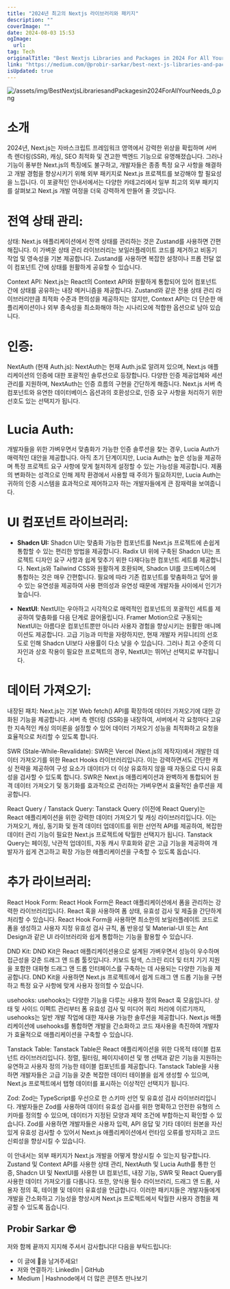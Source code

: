 ```yaml
---
title: "2024년 최고의 Nextjs 라이브러리와 패키지"
description: ""
coverImage: ""
date: 2024-08-03 15:53
ogImage:
  url:
tag: Tech
originalTitle: "Best Nextjs Libraries and Packages in 2024 For All Your Needs"
link: "https://medium.com/@probir-sarkar/best-next-js-libraries-and-packages-in-2024-for-all-your-needs-ae98e9689e06"
isUpdated: true
---
```


![/assets/img/BestNextjsLibrariesandPackagesin2024ForAllYourNeeds_0.png](/assets/img/BestNextjsLibrariesandPackagesin2024ForAllYourNeeds_0.png)

# 소개

2024년, Next.js는 자바스크립트 프레임워크 영역에서 강력한 위상을 확립하며 서버 측 렌더링(SSR), 캐싱, SEO 최적화 및 견고한 백엔드 기능으로 유명해졌습니다. 그러나 기능이 풍부한 Next.js의 특징에도 불구하고, 개발자들은 종종 특정 요구 사항을 해결하고 개발 경험을 향상시키기 위해 외부 패키지로 Next.js 프로젝트를 보강해야 할 필요성을 느낍니다. 이 포괄적인 안내서에서는 다양한 카테고리에서 일부 최고의 외부 패키지를 살펴보고 Next.js 개발 여정을 더욱 강력하게 만들어 줄 것입니다.

# 전역 상태 관리:

<!-- seedividend - 사각형 -->

<ins class="adsbygoogle"
     style="display:block"
     data-ad-client="ca-pub-4877378276818686"
     data-ad-slot="1898504329"
     data-ad-format="auto"
     data-full-width-responsive="true"></ins>

<script>
     (adsbygoogle = window.adsbygoogle || []).push({});
</script>

상태: Next.js 애플리케이션에서 전역 상태를 관리하는 것은 Zustand를 사용하면 간편해집니다. 이 가벼운 상태 관리 라이브러리는 보일러플레이트 코드를 제거하고 비동기 작업 및 영속성을 기본 제공합니다. Zustand를 사용하면 복잡한 설정이나 프롭 전달 없이 컴포넌트 간에 상태를 원활하게 공유할 수 있습니다.

Context API: Next.js는 React의 Context API와 원활하게 통합되어 있어 컴포넌트 간에 상태를 공유하는 내장 메커니즘을 제공합니다. Zustand와 같은 전용 상태 관리 라이브러리만큼 최적화 수준과 편의성을 제공하지는 않지만, Context API는 더 단순한 애플리케이션이나 외부 종속성을 최소화해야 하는 시나리오에 적합한 옵션으로 남아 있습니다.

# 인증:

NextAuth (현재 Auth.js): NextAuth는 현재 Auth.js로 알려져 있으며, Next.js 애플리케이션의 인증에 대한 포괄적인 솔루션으로 등장합니다. 다양한 인증 제공업체와 세션 관리를 지원하며, NextAuth는 인증 흐름의 구현을 간단하게 해줍니다. Next.js 서버 측 컴포넌트와 유연한 데이터베이스 옵션과의 호환성으로, 인증 요구 사항을 처리하기 위한 선호도 있는 선택지가 됩니다.

<!-- seedividend - 사각형 -->

<ins class="adsbygoogle"
     style="display:block"
     data-ad-client="ca-pub-4877378276818686"
     data-ad-slot="1898504329"
     data-ad-format="auto"
     data-full-width-responsive="true"></ins>

<script>
     (adsbygoogle = window.adsbygoogle || []).push({});
</script>

# Lucia Auth:

개발자들을 위한 가벼우면서 맞춤화가 가능한 인증 솔루션을 찾는 경우, Lucia Auth가 매력적인 대안을 제공합니다. 아직 초기 단계이지만, Lucia Auth는 높은 성능을 제공하며 특정 프로젝트 요구 사항에 맞게 철저하게 설정할 수 있는 가능성을 제공합니다. 제품의 변화하는 성격으로 인해 제작 환경에서 사용할 때 주의가 필요하지만, Lucia Auth는 귀하의 인증 시스템을 효과적으로 제어하고자 하는 개발자들에게 큰 잠재력을 보여줍니다.

# UI 컴포넌트 라이브러리:

- **Shadcn UI:** Shadcn UI는 맞춤화 가능한 컴포넌트를 Next.js 프로젝트에 손쉽게 통합할 수 있는 편리한 방법을 제공합니다. Radix UI 위에 구축된 Shadcn UI는 프로젝트 디자인 요구 사항과 쉽게 맞추기 위한 다재다능한 컴포넌트 세트를 제공합니다. Next.js와 Tailwind CSS와 원활하게 호환되며, Shadcn UI를 코드베이스에 통합하는 것은 매우 간편합니다. 필요에 따라 기존 컴포넌트를 맞춤화하고 덮어 쓸 수 있는 유연성을 제공하여 사용 편의성과 유연성 때문에 개발자들 사이에서 인기가 높습니다.

- **NextUI**: NextUI는 우아하고 시각적으로 매력적인 컴포넌트의 포괄적인 세트를 제공하여 맞춤화를 다음 단계로 끌어올립니다. Framer Motion으로 구동되는 NextUI는 아름다운 컴포넌트뿐만 아니라 사용자 경험을 향상시키는 원활한 애니메이션도 제공합니다. 고급 기능과 미학을 자랑하지만, 현재 개발자 커뮤니티의 선호도로 인해 Shadcn UI보다 사용률이 다소 낮을 수 있습니다. 그러나 최고 수준의 디자인과 상호 작용이 필요한 프로젝트의 경우, NextUI는 뛰어난 선택지로 부각됩니다.

<!-- seedividend - 사각형 -->

<ins class="adsbygoogle"
     style="display:block"
     data-ad-client="ca-pub-4877378276818686"
     data-ad-slot="1898504329"
     data-ad-format="auto"
     data-full-width-responsive="true"></ins>

<script>
     (adsbygoogle = window.adsbygoogle || []).push({});
</script>

# 데이터 가져오기:

내장된 패치: Next.js는 기본 Web fetch() API를 확장하여 데이터 가져오기에 대한 강화된 기능을 제공합니다. 서버 측 렌더링 (SSR)을 내장하여, 서버에서 각 요청마다 고유한 지속적인 캐싱 의미론을 설정할 수 있어 데이터 가져오기 성능을 최적화하고 요청을 효율적으로 처리할 수 있도록 합니다.

SWR (Stale-While-Revalidate): SWR은 Vercel (Next.js의 제작자)에서 개발한 데이터 가져오기를 위한 React Hooks 라이브러리입니다. 이는 강력하면서도 간단한 캐싱 전략을 제공하여 구성 요소가 데이터가 더 이상 유효하지 않을 때 자동으로 다시 유효성을 검사할 수 있도록 합니다. SWR은 Next.js 애플리케이션과 완벽하게 통합되어 원격 데이터 가져오기 및 동기화를 효과적으로 관리하는 가벼우면서 효율적인 솔루션을 제공합니다.

React Query / Tanstack Query: Tanstack Query (이전에 React Query)는 React 애플리케이션을 위한 강력한 데이터 가져오기 및 캐싱 라이브러리입니다. 이는 가져오기, 캐싱, 동기화 및 원격 데이터 업데이트를 위한 선언적 API를 제공하여, 복잡한 데이터 관리 기능이 필요한 Next.js 프로젝트에 탁월한 선택지가 됩니다. Tanstack Query는 페이징, 낙관적 업데이트, 자동 캐시 무효화와 같은 고급 기능을 제공하여 개발자가 쉽게 견고하고 확장 가능한 애플리케이션을 구축할 수 있도록 돕습니다.

<!-- seedividend - 사각형 -->

<ins class="adsbygoogle"
     style="display:block"
     data-ad-client="ca-pub-4877378276818686"
     data-ad-slot="1898504329"
     data-ad-format="auto"
     data-full-width-responsive="true"></ins>

<script>
     (adsbygoogle = window.adsbygoogle || []).push({});
</script>

# 추가 라이브러리:

React Hook Form: React Hook Form은 React 애플리케이션에서 폼을 관리하는 강력한 라이브러리입니다. React 훅을 사용하여 폼 상태, 유효성 검사 및 제출을 간단하게 처리할 수 있습니다. React Hook Form을 사용하면 최소한의 보일러플레이트 코드로 폼을 생성하고 사용자 지정 유효성 검사 규칙, 폼 반응성 및 Material-UI 또는 Ant Design과 같은 UI 라이브러리와 쉽게 통합하는 기능을 활용할 수 있습니다.

DND Kit: DND Kit은 React 애플리케이션용으로 설계된 가벼우면서 성능이 우수하며 접근성을 갖춘 드래그 앤 드롭 툴킷입니다. 키보드 탐색, 스크린 리더 및 터치 기기 지원을 포함한 대화형 드래그 앤 드롭 인터페이스를 구축하는 데 사용되는 다양한 기능을 제공합니다. DND Kit을 사용하면 Next.js 프로젝트에서 쉽게 드래그 앤 드롭 기능을 구현하고 특정 요구 사항에 맞게 사용자 정의할 수 있습니다.

usehooks: usehooks는 다양한 기능을 다루는 사용자 정의 React 훅 모음입니다. 상태 및 사이드 이펙트 관리부터 폼 유효성 검사 및 미디어 쿼리 처리에 이르기까지, usehooks는 일반 개발 작업에 대한 재사용 가능한 솔루션을 제공합니다. Next.js 애플리케이션에 usehooks를 통합하면 개발을 간소화하고 코드 재사용을 촉진하여 개발자가 효율적으로 애플리케이션을 구축할 수 있습니다.

<!-- seedividend - 사각형 -->

<ins class="adsbygoogle"
     style="display:block"
     data-ad-client="ca-pub-4877378276818686"
     data-ad-slot="1898504329"
     data-ad-format="auto"
     data-full-width-responsive="true"></ins>

<script>
     (adsbygoogle = window.adsbygoogle || []).push({});
</script>

Tanstack Table: Tanstack Table은 React 애플리케이션을 위한 다목적 테이블 컴포넌트 라이브러리입니다. 정렬, 필터링, 페이지네이션 및 행 선택과 같은 기능을 지원하는 유연하고 사용자 정의 가능한 테이블 컴포넌트를 제공합니다. Tanstack Table을 사용하면 개발자들은 고급 기능을 갖춘 복잡한 데이터 테이블을 쉽게 생성할 수 있으며, Next.js 프로젝트에서 탭형 데이터를 표시하는 이상적인 선택지가 됩니다.

Zod: Zod는 TypeScript를 우선으로 한 스키마 선언 및 유효성 검사 라이브러리입니다. 개발자들은 Zod를 사용하여 데이터 유효성 검사를 위한 명확하고 안전한 유형의 스키마를 정의할 수 있으며, 데이터가 지정된 모양과 제약 조건에 부합하는지 확인할 수 있습니다. Zod를 사용하면 개발자들은 사용자 입력, API 응답 및 기타 데이터 원본을 자신 있게 유효성 검사할 수 있어서 Next.js 애플리케이션에서 런타임 오류를 방지하고 코드 신뢰성을 향상시킬 수 있습니다.

이 안내서는 외부 패키지가 Next.js 개발을 어떻게 향상시킬 수 있는지 탐구합니다. Zustand 및 Context API를 사용한 상태 관리, NextAuth 및 Lucia Auth를 통한 인증, Shadcn UI 및 NextUI를 사용한 UI 컴포넌트, 내장 기능, SWR 및 React Query를 사용한 데이터 가져오기를 다룹니다. 또한, 양식용 필수 라이브러리, 드래그 앤 드롭, 사용자 정의 훅, 테이블 및 데이터 유효성을 언급합니다. 이러한 패키지들은 개발자들에게 개발을 간소화하고 기능성을 향상시켜 Next.js 프로젝트에서 탁월한 사용자 경험을 제공할 수 있도록 돕습니다.

## Probir Sarkar 😎

<!-- seedividend - 사각형 -->

<ins class="adsbygoogle"
     style="display:block"
     data-ad-client="ca-pub-4877378276818686"
     data-ad-slot="1898504329"
     data-ad-format="auto"
     data-full-width-responsive="true"></ins>

<script>
     (adsbygoogle = window.adsbygoogle || []).push({});
</script>

저와 함께 끝까지 지지해 주셔서 감사합니다! 다음을 부탁드립니다:

- 이 글에 👏을 남겨주세요!
- 저와 연결하기: LinkedIn | GitHub
- Medium | Hashnode에서 더 많은 콘텐츠 만나보기

